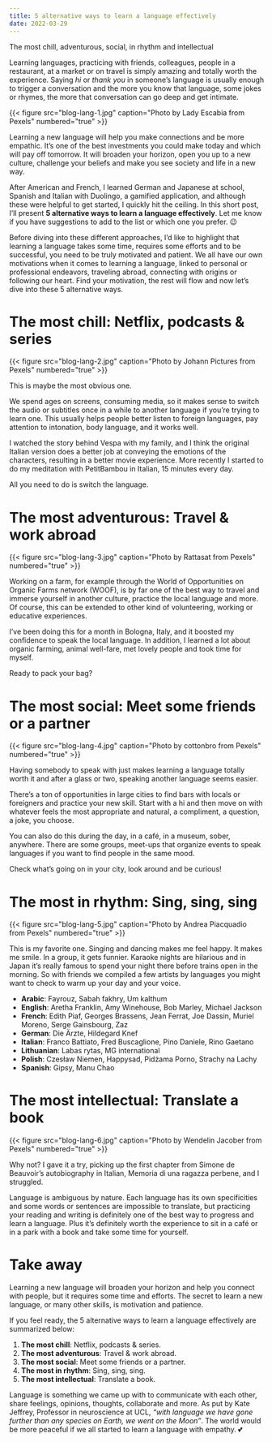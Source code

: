 ```yaml
---
title: 5 alternative ways to learn a language effectively
date: 2022-03-29
---
```


The most chill, adventurous, social, in rhythm and intellectual

<!--more-->

Learning languages, practicing with friends, colleagues, people in a restaurant, at a market or on travel is simply amazing and totally worth the experience. Saying <i>hi</i> or <i>thank you</i> in someone’s language is usually enough to trigger a conversation and the more you know that language, some jokes or rhymes, the more that conversation can go deep and get intimate.

{{< figure src="blog-lang-1.jpg" caption="Photo by Lady Escabia from Pexels" numbered="true" >}}

Learning a new language will help you make connections and be more empathic. It’s one of the best investments you could make today and which will pay off tomorrow. It will broaden your horizon, open you up to a new culture, challenge your beliefs and make you see society and life in a new way.

After American and French, I learned German and Japanese at school, Spanish and Italian with Duolingo, a gamified application, and although these were helpful to get started, I quickly hit the ceiling. In this short post, I’ll present <b>5 alternative ways to learn a language effectively</b>. Let me know if you have suggestions to add to the list or which one you prefer. 😉

Before diving into these different approaches, I’d like to highlight that learning a language takes some time, requires some efforts and to be successful, you need to be truly motivated and patient. We all have our own motivations when it comes to learning a language, linked to personal or professional endeavors, traveling abroad, connecting with origins or following our heart. Find your motivation, the rest will flow and now let’s dive into these 5 alternative ways.

# The most chill: Netflix, podcasts & series

{{< figure src="blog-lang-2.jpg" caption="Photo by Johann Pictures from Pexels" numbered="true" >}}

This is maybe the most obvious one.

We spend ages on screens, consuming media, so it makes sense to switch the audio or subtitles once in a while to another language if you’re trying to learn one. This usually helps people better listen to foreign languages, pay attention to intonation, body language, and it works well.

I watched the story behind Vespa with my family, and I think the original Italian version does a better job at conveying the emotions of the characters, resulting in a better movie experience. More recently I started to do my meditation with PetitBambou in Italian, 15 minutes every day.

All you need to do is switch the language.

# The most adventurous: Travel & work abroad

{{< figure src="blog-lang-3.jpg" caption="Photo by Rattasat from Pexels" numbered="true" >}}

Working on a farm, for example through the World of Opportunities on Organic Farms network (WOOF), is by far one of the best way to travel and immerse yourself in another culture, practice the local language and more. Of course, this can be extended to other kind of volunteering, working or educative experiences.

I’ve been doing this for a month in Bologna, Italy, and it boosted my confidence to speak the local language. In addition, I learned a lot about organic farming, animal well-fare, met lovely people and took time for myself.

Ready to pack your bag?

# The most social: Meet some friends or a partner

{{< figure src="blog-lang-4.jpg" caption="Photo by cottonbro from Pexels" numbered="true" >}}

Having somebody to speak with just makes learning a language totally worth it and after a glass or two, speaking another language seems easier.

There’s a ton of opportunities in large cities to find bars with locals or foreigners and practice your new skill. Start with a hi and then move on with whatever feels the most appropriate and natural, a compliment, a question, a joke, you choose.

You can also do this during the day, in a café, in a museum, sober, anywhere. There are some groups, meet-ups that organize events to speak languages if you want to find people in the same mood.

Check what’s going on in your city, look around and be curious!

# The most in rhythm: Sing, sing, sing

{{< figure src="blog-lang-5.jpg" caption="Photo by Andrea Piacquadio from Pexels" numbered="true" >}}

This is my favorite one. Singing and dancing makes me feel happy. It makes me smile. In a group, it gets funnier. Karaoke nights are hilarious and in Japan it’s really famous to spend your night there before trains open in the morning. So with friends we compiled a few artists by languages you might want to check to warm up your day and your voice.

- <b>Arabic</b>: Fayrouz, Sabah fakhry, Um kalthum
- <b>English</b>: Aretha Franklin, Amy Winehouse, Bob Marley, Michael Jackson
- <b>French</b>: Edith Piaf, Georges Brassens, Jean Ferrat, Joe Dassin, Muriel Moreno, Serge Gainsbourg, Zaz
- <b>German</b>: Die Ärzte, Hildegard Knef
- <b>Italian</b>: Franco Battiato, Fred Buscaglione, Pino Daniele, Rino Gaetano
- <b>Lithuanian</b>: Labas rytas, MG international
- <b>Polish</b>: Czesław Niemen, Happysad, Pidżama Porno, Strachy na Lachy
- <b>Spanish</b>: Gipsy, Manu Chao

# The most intellectual: Translate a book

{{< figure src="blog-lang-6.jpg" caption="Photo by Wendelin Jacober from Pexels" numbered="true" >}}

Why not? I gave it a try, picking up the first chapter from Simone de Beauvoir’s autobiography in Italian, Memoria di una ragazza perbene, and I struggled.

Language is ambiguous by nature. Each language has its own specificities and some words or sentences are impossible to translate, but practicing your reading and writing is definitely one of the best way to progress and learn a language. Plus it’s definitely worth the experience to sit in a café or in a park with a book and take some time for yourself.

# Take away
Learning a new language will broaden your horizon and help you connect with people, but it requires some time and efforts. The secret to learn a new language, or many other skills, is motivation and patience.

If you feel ready, the 5 alternative ways to learn a language effectively are summarized below:

1. <b>The most chill</b>: Netflix, podcasts & series.
2. <b>The most adventurous</b>: Travel & work abroad.
3. <b>The most social</b>: Meet some friends or a partner.
4. <b>The most in rhythm</b>: Sing, sing, sing.
5. <b>The most intellectual</b>: Translate a book.

Language is something we came up with to communicate with each other, share feelings, opinions, thoughts, collaborate and more. As put by Kate Jeffrey, Professor in neuroscience at UCL, <i>“with language we have gone further than any species on Earth, we went on the Moon”</i>. The world would be more peaceful if we all started to learn a language with empathy. 💕